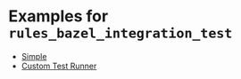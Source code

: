 # Examples for `rules_bazel_integration_test`

* [Simple](/examples/simple)
* [Custom Test Runner](/examples/custom_test_runner)
